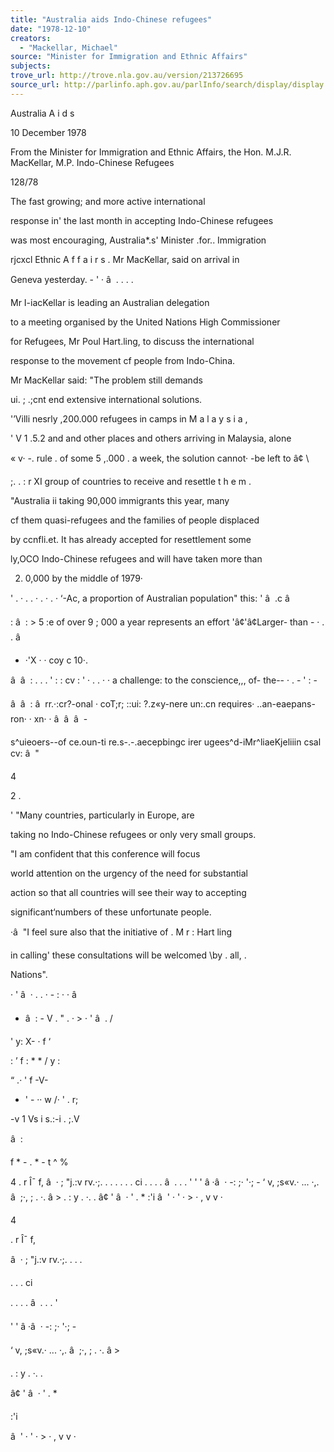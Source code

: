 ```yaml
---
title: "Australia aids Indo-Chinese refugees"
date: "1978-12-10"
creators:
  - "Mackellar, Michael"
source: "Minister for Immigration and Ethnic Affairs"
subjects:
trove_url: http://trove.nla.gov.au/version/213726695
source_url: http://parlinfo.aph.gov.au/parlInfo/search/display/display.w3p;query=Id%3A%22media/pressrel/HPR08003640%22
---
```


 Australia A i d s 

 10 December 1978

 From the Minister for Immigration and Ethnic Affairs,  the Hon. M.J.R. MacKellar, M.P. Indo-Chinese Refugees

 128/78

 The fast growing; and more active international 

 response in' the last month in accepting Indo-Chinese refugees 

 was most encouraging, Australia*.s' Minister .for.. Immigration 

 rjcxcl Ethnic A f f a i r s . Mr MacKellar, said on arrival in

 Geneva yesterday. -  '  · â   . . .  .

 Mr I-iacKellar is leading an Australian delegation 

 to a meeting organised by the United Nations High Commissioner 

 for Refugees, Mr Poul Hart.ling, to discuss the international 

 response to the movement cf people from Indo-China.

 Mr MacKellar said: "The problem still demands 

 ui. ; .;cnt end extensive international solutions.

 '’Villi nesrly ,200.000 refugees in camps in M a l a y s i a ,

 ' V 1  .5.2 and and other places and others arriving in Malaysia, alone

 «  v· -. rule .  of some 5 ,.000 .  a week, the solution cannot· -be left to â¢  \

 ;. .  :  r XI group of countries to receive and resettle t h e m .

 "Australia ii taking 90,000 immigrants this year, many 

 cf them quasi-refugees and the families of people displaced 

 by ccnfli.et. It has already accepted for resettlement some 

 ly,OCO Indo-Chinese refugees and will have taken more than 

 2. 0,000 by the middle of 1979·

 '  .  ·  . . · .  · .  ·  ‘-Ac, a proportion of Australian population" this: '  â   .c â 

 : â  : >  5 :e of over 9 ;  000 a year represents an effort 'â¢'â¢Larger- than -  · . . â 

 - ·'X ·  ·  coy c 10·.

 â   â   : . . .  ' : : cv  : ' · . . · ·  a challenge: to the conscience,,, of- the-- · .  - '  :  -

 â   â  :  â   rr.·:cr?-onal ·  coT;r; ::ui: ?.z«y-nere un:.cn requires· ..an-eaepans-ron· ·  xn· · â   â   â   -  

 s^uieoers--of ce.oun-ti re.s-.-.aecepbingc irer ugees^d-iMr^liaeKjeliiin csal cv: â  "

 4

 2 .

 '  "Many countries, particularly in Europe, are

 taking no Indo-Chinese refugees or only very small groups.

 "I am confident that this conference will focus 

 world attention on the urgency of the need for substantial 

 action so that all countries will see their way to accepting 

 significant‘numbers of these unfortunate people.

 ·â  "I feel sure also that the initiative of .  M r :  Hart ling 

 in calling' these consultations will be welcomed \by .  all, .

 Nations".

 · ' â  · . .  ·  -  : ·  ·  â   

 -  â   : -  V . "  .  · > ·  ' â   .  /

 ' y: X- · f ‘

 : ’  f :  *  * / y :

 “  .· '  f  -V- 

 * ' - ·· w  /· '  .  r;

 -v 1 Vs i s.:-i . ;.V

 â   :

 f * -  .  *  -  t ^  %

  4 . r Î¯  f, â  · ;  "j.:v rv.·;.  . . . . . .  ci . . .  . â   .  . . ' '  '  â ·â  ·  -: ;· '·; -   ‘  v, ;s«v.· ... ·,. â   ;·, ; . ·. â > . :  y .  ·. . â¢  '  â  · ' . *   :'i â  ' · ' · >  · ,  v  v ·

 4

 . r Î¯  f,

 â  · ;  "j.:v rv.·;.  . . .

 . . .  ci

 . . .  . â   .  . . '

 '  '  â ·â  ·  -: ;· '·; -  

 ‘  v, ;s«v.· ... ·,. â   ;·, ; . ·. â >

 . :  y .  ·. .

 â¢  '  â  · ' . *  

 :'i

 â  ' · ' · >  · ,  v  v ·

